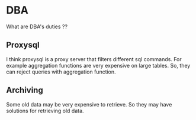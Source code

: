 # DBA

What are DBA's duties ??

## Proxysql

I think proxysql is a proxy server that filters different sql commands. For example aggregation functions are very expensive on large tables. So, they can reject queries with aggregation function. 

## Archiving

Some old data may be very expensive to retrieve. So they may have solutions for retrieving old data. 